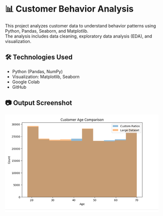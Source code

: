 # 📊 Customer Behavior Analysis

This project analyzes customer data to understand behavior patterns using Python, Pandas, Seaborn, and Matplotlib.  
The analysis includes data cleaning, exploratory data analysis (EDA), and visualization.

## 🛠 Technologies Used
- Python (Pandas, NumPy)
- Visualization: Matplotlib, Seaborn
- Google Colab
- GitHub

## 📷 Output Screenshot
![Customer Analysis Screenshot](Screenshot%202025-07-10%20184403.png)
